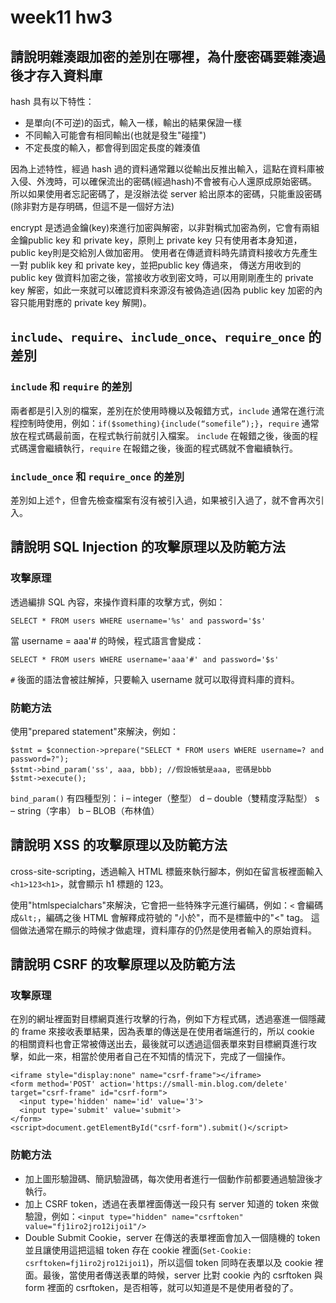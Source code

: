 # week11 hw3

## 請說明雜湊跟加密的差別在哪裡，為什麼密碼要雜湊過後才存入資料庫

hash 具有以下特性：
* 是單向(不可逆)的函式，輸入一樣，輸出的結果保證一樣
* 不同輸入可能會有相同輸出(也就是發生"碰撞")
* 不定長度的輸入，都會得到固定長度的雜湊值

因為上述特性，經過 hash 過的資料通常難以從輸出反推出輸入，這點在資料庫被入侵、外洩時，可以確保流出的密碼(經過hash)不會被有心人還原成原始密碼。所以如果使用者忘記密碼了，是沒辦法從 server 給出原本的密碼，只能重設密碼(除非對方是存明碼，但這不是一個好方法)

encrypt 是透過金鑰(key)來進行加密與解密，以非對稱式加密為例，它會有兩組金鑰public key 和 private key，原則上 private key 只有使用者本身知道，public key則是交給別人做加密用。
使用者在傳遞資料時先請資料接收方先產生一對 publik key 和 private key，並把public key 傳過來，
傳送方用收到的 public key 做資料加密之後，當接收方收到密文時，可以用剛剛產生的 private key 解密，如此一來就可以確認資料來源沒有被偽造過(因為 public key 加密的內容只能用對應的 private key 解開)。

## `include`、`require`、`include_once`、`require_once` 的差別

### `include` 和 `require` 的差別

兩者都是引入別的檔案，差別在於使用時機以及報錯方式，`include` 通常在進行流程控制時使用，例如：`if($something){include(“somefile”);}`，`require` 通常放在程式碼最前面，在程式執行前就引入檔案。
`include` 在報錯之後，後面的程式碼還會繼續執行，`require` 在報錯之後，後面的程式碼就不會繼續執行。

### `include_once` 和 `require_once` 的差別

差別如上述↑，但會先檢查檔案有沒有被引入過，如果被引入過了，就不會再次引入。

## 請說明 SQL Injection 的攻擊原理以及防範方法

### 攻擊原理
透過編排 SQL 內容，來操作資料庫的攻擊方式，例如：
```php=
SELECT * FROM users WHERE username='%s' and password='$s'
```

當 username = aaa'# 的時候，程式語言會變成：
```php=
SELECT * FROM users WHERE username='aaa'#' and password='$s'
```
`#` 後面的語法會被註解掉，只要輸入 username 就可以取得資料庫的資料。

### 防範方法

使用"prepared statement"來解決，例如：
```php=
$stmt = $connection->prepare("SELECT * FROM users WHERE username=? and password=?");
$stmt->bind_param('ss', aaa, bbb); //假設帳號是aaa, 密碼是bbb
$stmt->execute();
```

`bind_param()` 有四種型別：
i – integer（整型）
d – double（雙精度浮點型）
s – string（字串）
b – BLOB（布林值）

## 請說明 XSS 的攻擊原理以及防範方法

cross-site-scripting，透過輸入 HTML 標籤來執行腳本，例如在留言板裡面輸入`<h1>123<h1>`，就會顯示 h1 標題的 123。

使用"htmlspecialchars"來解決，它會把一些特殊字元進行編碼，例如：`<` 會編碼成`&lt;`，編碼之後 HTML 會解釋成符號的 "小於"，而不是標籤中的"<" tag。
這個做法通常在顯示的時候才做處理，資料庫存的仍然是使用者輸入的原始資料。

## 請說明 CSRF 的攻擊原理以及防範方法

### 攻擊原理

在別的網址裡面對目標網頁進行攻擊的行為，例如下方程式碼，透過塞進一個隱藏的 frame 來接收表單結果，因為表單的傳送是在使用者端進行的，所以 cookie 的相關資料也會正常被傳送出去，最後就可以透過這個表單來對目標網頁進行攻擊，如此一來，相當於使用者自己在不知情的情況下，完成了一個操作。

```htmlembedded=
<iframe style="display:none" name="csrf-frame"></iframe>
<form method='POST' action='https://small-min.blog.com/delete' target="csrf-frame" id="csrf-form">
  <input type='hidden' name='id' value='3'>
  <input type='submit' value='submit'>
</form>
<script>document.getElementById("csrf-form").submit()</script>
```

### 防範方法

* 加上圖形驗證碼、簡訊驗證碼，每次使用者進行一個動作前都要通過驗證後才執行。
* 加上 CSRF token，透過在表單裡面傳送一段只有 server 知道的 token 來做驗證，例如：`<input type="hidden" name="csrftoken" value="fj1iro2jro12ijoi1"/>`
* Double Submit Cookie，server 在傳送的表單裡面會加入一個隨機的 token 並且讓使用這把這組 token 存在 cookie 裡面(`Set-Cookie: csrftoken=fj1iro2jro12ijoi1`)，所以這個 token 同時在表單以及 cookie 裡面。最後，當使用者傳送表單的時候，server 比對 cookie 內的 csrftoken 與 form 裡面的 csrftoken，是否相等，就可以知道是不是使用者發的了。